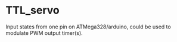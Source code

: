 # TTL_servo
Input states from one pin on ATMega328/arduino, could be used to modulate PWM output timer(s).
